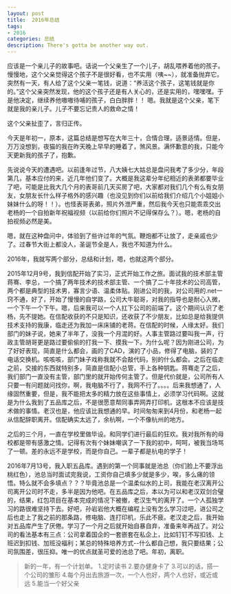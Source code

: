 ```yaml
---
layout: post
title:  2016年总结
tags: 
- 2016
categories: 总结
description: There's gotta be another way out.
---
```


<!-- more -->
应该是一个亲儿子的故事吧。话说一个父亲生了一个儿子，胡乱喂养着他的孩子。慢慢地，这个父亲觉得这个孩子不是很好看，也不实用（咦~~），就准备抛弃它。突然有一天，有人给了这个父亲一笔钱，说道：“养活这个孩子，这笔钱就是你的。”这个父亲突然发现，他的这个孩子还是有人关心的，还是实用的，嘿嘿嘿。于是他决定，继续养他嗷嗷待哺的孩子，白白胖胖！！
嗯。我就是这个父亲，笔下就是我的亲儿子。儿子不要忘记贵人的救命之情！

这个父亲扯歪了，言归正传。

今天是年初一，原本，这篇总结是想写在大年三十，合情合理，适景适情。但是，万万没想到，夜猫的我在昨天晚上早早的睡着了，煞风景。满怀歉意的我，只能今天更新我的孩子了，抱歉。

先说说今天的遭遇吧。以前逢年过节，八大姨七大姑总是盘问我考了多少分，年段第几，基本应付的来，近几年他们变了。大概是我这辈分年纪相近的表弟都要毕业了吧，可能是比我大几个月的表哥前几天买房了吧，大家都对我们几个有么有女朋友，女朋友长什么样子格外的感兴趣（也没见到你们以前给我们介绍几个小姐姐小妹妹什么的呀！！）。也怪表哥表弟，照片外泄严重，然后我今天也只能乖乖交出老杨的一个自拍新年祝福视频（以前给你们照片不记得保存么？）。嗯，老杨的自拍视频必然是美。

嗯，就在这种盘问中，体验到了些许过年的气氛。鞭炮都不让放了，走亲戚也少了。过春节大街上都没人，圣诞节全是人，我也不知道为什么。

2016年，我就写两个部分，总结和计划，嗯，也就这两个部分。

2015年12月9号，我到信配开始了实习，正式开始工作之旅。面试我的技术部主管蒋骞、李总，一个搞了两年技术的技术部主管、一个搞了二十年技术的公司高管，两个都是典型的技术男，寡言少语、温柔体贴。刚进公司的我，对公司用的.net一窍不通，好了，开始了慢慢的自学路，公司大牛聪哥，对我的指导也是耐心入微，一个下午一个下午。嗯，后来我可以一个人扛下公司的前端了。这个期间认识了老杨，先不提她。在信配收获的不只是知识，还收获了不少朋友，比如总是给我提供技术支持的我康，临走还为我加一床床铺的老蒋。在信配的时候，人缘太好。我们部门的妹子说，她来了半年了，没我一个月混的好。人事主管路过要叫我一声，行政主管胡哥更是路过要偷偷的打我一下、摸我一下。为什么呢？因为刚进公司，为了好好表现，简直是什么都会，画的了CAD，演的了小品，修得了电脑，装的了电话交换机。咳咳咳，部门妹子戏称我就不会敲代码，别的什么都会。之后在临走之前，交接的东西就特别多，简直是信配小总管，手上各种钥匙。蒋骞走了之后，我们部门一直没有主管，部门里的就开始传何主管了。但是代价就是，公司所有人只要一有问题就问找你，啊，我电脑不行了，我网不行了。。。。后来我想通了，人缘固然重要，但是，我不能把太多的精力放在这些事情上，必须学习代码啊。这就是为什么我到了五品库之后，不是很愿意帮同事弄网弄打印机，这根本不应该是技术做的事情。老汉也是，他应该比我想通的早。时间匆匆来到4月份，和老杨一起从信配辞职离开。信配确实太远了，余杭啊，一个不像杭州的地方。

之后的三个月，一直在学校里做毕设。和同学们进行最后的狂欢。我对我所有的母校都是带有感激之情。记得有次有个妹妹嘲讽了一下我的初中，呵呵，被我当场骂了一顿。差的永远不是学校，而是你自己。一辈子都是杭电的学子！

2016年7月13号，我入职五品库。遇到的第一个同事就是池总（你们脸上不要浮出桃红色），池总当时面试完我说，工资你自己填多少就是多少，唉，多么痛的领悟。特么就不会多填点？？？毕竟池总是一个温柔似水的上司，我能在老汉离开公司离开公司时不走，多半是因为他吧。在五品库之后，本以为可以和老汉双剑合璧的，结果，红包项目在基本完成的情况下被撤，老汉生气的离开了。一个人孤独学习的路很难坚持下去。好吧，孙岩岩他大概在编程上没有怎么学习过吧，进公司之后也走上了我之前的那条路，修电脑、连打印机，乐此不疲。老汉走之后，我开始对五品库产生了厌倦。学习了一个月之后就开始自暴自弃，准备来年再战了。对公司的看法基本有三点：公司拿着国企的一套嵌套在私企上，比如钉钉不写扣钱、上班迟到扣钱、加班没福利；某总的特殊培养方式--什么都自己想，我只要结果；公司氛围差，很压抑。唯一的优点就圣可爱的池总了吧。年初，离职。


>新的一年，有一个计划单。
1.定时读书
2.要办健身卡了
3.可以的话，搭一个公司的雏形
4.每个月出去旅游一次，一个人也好，两个人也好，或近或远
5.能当一个好父亲


